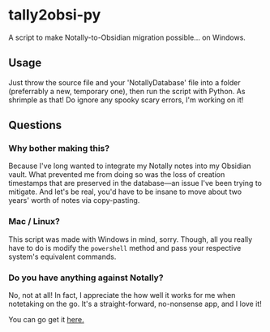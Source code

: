 # tally2obsi-py
A script to make Notally-to-Obsidian migration possible... on Windows.

## Usage
Just throw the source file and your 'NotallyDatabase' file into a folder (preferrably a new, temporary one), then run the script with Python. As shrimple as that!
Do ignore any spooky scary errors, I'm working on it!

## Questions
### Why bother making this?
Because I've long wanted to integrate my Notally notes into my Obsidian vault. What prevented me from doing so was the loss of creation timestamps that are preserved in the database—an issue I've been trying to mitigate. And let's be real, you'd have to be insane to move about two years' worth of notes via copy-pasting.

### Mac / Linux?
This script was made with Windows in mind, sorry. Though, all you really have to do is modify the `powershell` method and pass your respective system's equivalent commands.

### Do you have anything against Notally?
No, not at all! In fact, I appreciate the how well it works for me when notetaking on the go. It's a straight-forward, no-nonsense app, and I love it!

You can go get it [here.](https://github.com/OmGodse/Notally)

